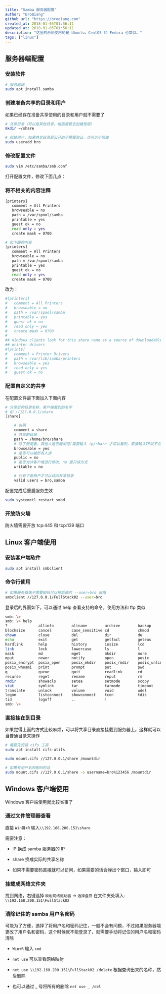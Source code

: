 ```yaml
---
title: "Samba 服务器配置"
author: "BroQiang"
github_url: "https://broqiang.com"
created_at: 2018-01-05T01:56:11
updated_at: 2018-01-05T01:56:11
description: "这里的示例使用的是 Ubuntu，CentOS 和 Fedora 也类似。"
tags: ["linux"]
---
```


## 服务器端配置

### 安装软件

```bash
# 服务器端
sudo apt install samba
```

### 创建准备共享的目录和用户

如果已经存在准备共享使用的目录和用户就不需要了

```bash
# 共享目录（可以是其他目录，根据需要去创建使用）
mkdir ~/share

# 创建用户，如果共享目录是公开的不需要验证，也可以不创建
sudo useradd bro
```

### 修改配置文件

```bash
sudo vim /etc/samba/smb.conf
```

打开配置文件，修改下面几点：

### 将不相关的内容注释

```bash
[printers]
   comment = All Printers
   browseable = no
   path = /var/spool/samba
   printable = yes
   guest ok = no
   read only = yes
   create mask = 0700

# 和下面的内容
[printers]
   comment = All Printers
   browseable = no
   path = /var/spool/samba
   printable = yes
   guest ok = no
   read only = yes
   create mask = 0700
```

改为：

```bash
#[printers]
#   comment = All Printers
#   browseable = no
#   path = /var/spool/samba
#   printable = yes
#   guest ok = no
#   read only = yes
#   create mask = 0700
#
## Windows clients look for this share name as a source of downloadable
## printer drivers
#[print$]
#   comment = Printer Drivers
#   path = /var/lib/samba/printers
#   browseable = yes
#   read only = yes
#   guest ok = no
```

### 配置自定义的共享

在配置文件最下面加入下面内容

```bash
# 分享后的目录名称，客户端看到的名字
# 如 //127.0.0.1/share
[share]

    # 说明
    comment = share
    # 共享的目录
    path = /home/bro/share
    # 除了使用者，其他人是否能浏览(需要输入 ip/share 才可以看到，直接输入IP就不会列出来了)
    browseable = yes
    # 是否可以被所有人读
    public = no
    # 是否允许客户端进行修改，no 是只读方式
    writable = no

    # 只有下面用户才可以访问共享目录
    valid users = bro,samba

```

配置完成后重启服务生效

```bash
sudo systemctl restart smbd
```

### 开放防火墙

防火墙需要开放 tcp:445 和 tcp:139 端口

## Linux 客户端使用

### 安装客户端软件

```bash
sudo apt install smbclient
```

### 命令行使用

```bash
# 如果服务器端不需要密码可以把后面的 --user=bro 省略
smbclient //127.0.0.1/FullStack02 --user=bro
```

登录后的界面如下，可以通过 help 查看支持的命令，使用方法和 ftp 类似

```bash
smb: \>
smb: \> help
?              allinfo        altname        archive        backup
blocksize      cancel         case_sensitive cd             chmod
chown          close          del            dir            du
echo           exit           get            getfacl        geteas
hardlink       help           history        iosize         lcd
link           lock           lowercase      ls             l
mask           md             mget           mkdir          more
mput           newer          notify         open           posix
posix_encrypt  posix_open     posix_mkdir    posix_rmdir    posix_unlink
posix_whoami   print          prompt         put            pwd
q              queue          quit           readlink       rd
recurse        reget          rename         reput          rm
rmdir          showacls       setea          setmode        scopy
stat           symlink        tar            tarmode        timeout
translate      unlock         volume         vuid           wdel
logon          listconnect    showconnect    tcon           tdis
tid            logoff         ..             !
smb: \>
```

### 直接挂在到目录

如果觉得上面的方式比较麻烦，可以将共享目录直接挂载到服务器上，这样就可以当普通目录来操作

```bash
# 需要先安装 cifs 工具
sudo apt install cifs-utils

sudo mount.cifs //127.0.0.1/share /mountdir

# 如果有用户名和密码的话
sudo mount.cifs //127.0.0.1/share -o username=bro%123456 /mountdir
```

## Windows 客户端使用

Windows 客户端使用就比较省事了

### 通过文件管理器查看

直接 `Win键+R` 输入`\\192.168.200.151\share`

需要注意：

- IP 换成 samba 服务器的 IP

- share 换成实际的共享名称

- 如果不需要密码直接就可以访问，如果需要的话会弹出个窗口，输入即可

### 挂载成网络文件夹

找到网络，右键选择 `映射网络驱动器` -> `选择盘符` 在文件夹处填入: `\\192.168.200.151\FullStack02`

### 清除记住的 samba 用户名密码

可能为了方便，选择了将用户名和密码记住，一般不会有问题，不过如果服务器端更改了用户名和密码，这个时候就不能登录了，就需要手动将记住的用户名和密码清除

- `Win+R` 输入 `cmd`

- `net use` 可以查看网络映射

- `net use \\192.168.200.151\FullStack02 /delete` 根据查询出来的名称，然后删除

- 也可以通过 _ 号将所有的删除 `net use _ /del`
